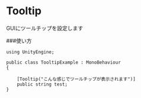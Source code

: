 Tooltip
==========================

GUIにツールチップを設定します


###使い方

```
using UnityEngine;

public class TooltipExample : MonoBehaviour
{

    [Tooltip("こんな感じでツールチップが表示されます")]
    public string test;
}
```

